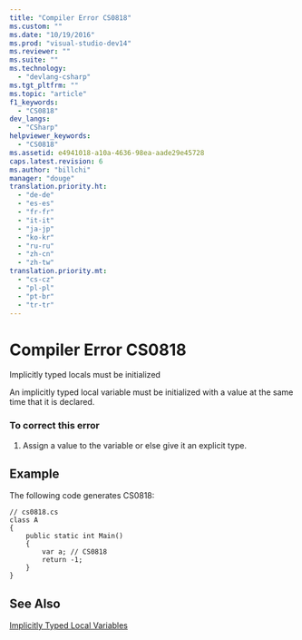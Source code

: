 ```yaml
---
title: "Compiler Error CS0818"
ms.custom: ""
ms.date: "10/19/2016"
ms.prod: "visual-studio-dev14"
ms.reviewer: ""
ms.suite: ""
ms.technology: 
  - "devlang-csharp"
ms.tgt_pltfrm: ""
ms.topic: "article"
f1_keywords: 
  - "CS0818"
dev_langs: 
  - "CSharp"
helpviewer_keywords: 
  - "CS0818"
ms.assetid: e4941018-a10a-4636-98ea-aade29e45728
caps.latest.revision: 6
ms.author: "billchi"
manager: "douge"
translation.priority.ht: 
  - "de-de"
  - "es-es"
  - "fr-fr"
  - "it-it"
  - "ja-jp"
  - "ko-kr"
  - "ru-ru"
  - "zh-cn"
  - "zh-tw"
translation.priority.mt: 
  - "cs-cz"
  - "pl-pl"
  - "pt-br"
  - "tr-tr"
---
```

# Compiler Error CS0818
Implicitly typed locals must be initialized  
  
 An implicitly typed local variable must be initialized with a value at the same time that it is declared.  
  
### To correct this error  
  
1.  Assign a value to the variable or else give it an explicit type.  
  
## Example  
 The following code generates CS0818:  
  
```  
// cs0818.cs  
class A  
{  
    public static int Main()  
    {  
        var a; // CS0818  
        return -1;  
    }  
}  
```  
  
## See Also  
 [Implicitly Typed Local Variables](../Topic/Implicitly%20Typed%20Local%20Variables%20\(C%23%20Programming%20Guide\).md)